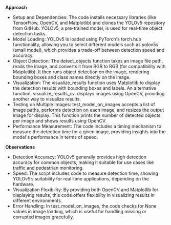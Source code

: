 **Approach**

*   Setup and Dependencies: The code installs necessary libraries (like TensorFlow, OpenCV, and Matplotlib) and clones the YOLOv5 repository from GitHub. YOLOv5, a pre-trained model, is used for real-time object detection tasks.
*   Model Loading: YOLOv5 is loaded using PyTorch's torch.hub functionality, allowing you to select different models such as yolov5s (small model), which provides a trade-off between detection speed and accuracy.
*   Object Detection: The detect_objects function takes an image file path, reads the image, and converts it from BGR to RGB (for compatibility with Matplotlib). It then runs object detection on the image, rendering bounding boxes and class names directly on the image.
*   Visualization: The visualize_results function uses Matplotlib to display the detection results with bounding boxes and labels. An alternative function, visualize_results_cv, displays images using OpenCV, providing another way to visualize results.
*   Testing on Multiple Images: test_model_on_images accepts a list of image paths, performs detection on each image, and resizes the output image for display. This function prints the number of detected objects per image and shows results using OpenCV.
*   Performance Measurement: The code includes a timing mechanism to measure the detection time for a given image, providing insights into the model's performance in terms of speed.

**Observations**

*   Detection Accuracy: YOLOv5 generally provides high detection accuracy for common objects, making it suitable for use cases like traffic and pedestrian monitoring.
*   Speed: The script includes code to measure detection time, showing YOLOv5’s suitability for real-time applications, depending on the hardware.
*   Visualization Flexibility: By providing both OpenCV and Matplotlib for displaying results, this code offers flexibility in visualizing results in different environments.
*   Error Handling: In test_model_on_images, the code checks for None values in image loading, which is useful for handling missing or corrupted images gracefully.
